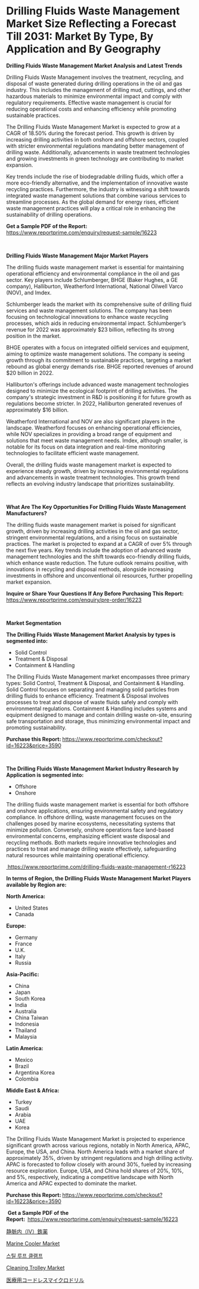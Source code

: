 <p><h1>Drilling Fluids Waste Management Market Size Reflecting a Forecast Till 2031: Market By Type, By Application and By Geography</h1></p><p><strong>Drilling Fluids Waste Management Market Analysis and Latest Trends</strong></p>
<p><p>Drilling Fluids Waste Management involves the treatment, recycling, and disposal of waste generated during drilling operations in the oil and gas industry. This includes the management of drilling mud, cuttings, and other hazardous materials to minimize environmental impact and comply with regulatory requirements. Effective waste management is crucial for reducing operational costs and enhancing efficiency while promoting sustainable practices.</p><p>The Drilling Fluids Waste Management Market is expected to grow at a CAGR of 18.50% during the forecast period. This growth is driven by increasing drilling activities in both onshore and offshore sectors, coupled with stricter environmental regulations mandating better management of drilling waste. Additionally, advancements in waste treatment technologies and growing investments in green technology are contributing to market expansion.</p><p>Key trends include the rise of biodegradable drilling fluids, which offer a more eco-friendly alternative, and the implementation of innovative waste recycling practices. Furthermore, the industry is witnessing a shift towards integrated waste management solutions that combine various services to streamline processes. As the global demand for energy rises, efficient waste management practices will play a critical role in enhancing the sustainability of drilling operations.</p></p>
<p><strong>Get a Sample PDF of the Report:&nbsp;</strong> <a href="https://www.reportprime.com/enquiry/request-sample/16223">https://www.reportprime.com/enquiry/request-sample/16223</a></p>
<p>&nbsp;</p>
<p><strong>Drilling Fluids Waste Management Major Market Players</strong></p>
<p><p>The drilling fluids waste management market is essential for maintaining operational efficiency and environmental compliance in the oil and gas sector. Key players include Schlumberger, BHGE (Baker Hughes, a GE company), Halliburton, Weatherford International, National Oilwell Varco (NOV), and Imdex.</p><p>Schlumberger leads the market with its comprehensive suite of drilling fluid services and waste management solutions. The company has been focusing on technological innovations to enhance waste recycling processes, which aids in reducing environmental impact. Schlumberger’s revenue for 2022 was approximately $23 billion, reflecting its strong position in the market.</p><p>BHGE operates with a focus on integrated oilfield services and equipment, aiming to optimize waste management solutions. The company is seeing growth through its commitment to sustainable practices, targeting a market rebound as global energy demands rise. BHGE reported revenues of around $20 billion in 2022.</p><p>Halliburton's offerings include advanced waste management technologies designed to minimize the ecological footprint of drilling activities. The company's strategic investment in R&D is positioning it for future growth as regulations become stricter. In 2022, Halliburton generated revenues of approximately $16 billion.</p><p>Weatherford International and NOV are also significant players in the landscape. Weatherford focuses on enhancing operational efficiencies, while NOV specializes in providing a broad range of equipment and solutions that meet waste management needs. Imdex, although smaller, is notable for its focus on data integration and real-time monitoring technologies to facilitate efficient waste management.</p><p>Overall, the drilling fluids waste management market is expected to experience steady growth, driven by increasing environmental regulations and advancements in waste treatment technologies. This growth trend reflects an evolving industry landscape that prioritizes sustainability.</p></p>
<p>&nbsp;</p>
<p><strong>What Are The Key Opportunities For Drilling Fluids Waste Management Manufacturers?</strong></p>
<p><p>The drilling fluids waste management market is poised for significant growth, driven by increasing drilling activities in the oil and gas sector, stringent environmental regulations, and a rising focus on sustainable practices. The market is projected to expand at a CAGR of over 5% through the next five years. Key trends include the adoption of advanced waste management technologies and the shift towards eco-friendly drilling fluids, which enhance waste reduction. The future outlook remains positive, with innovations in recycling and disposal methods, alongside increasing investments in offshore and unconventional oil resources, further propelling market expansion.</p></p>
<p><strong>Inquire or Share Your Questions If Any Before Purchasing This Report:</strong> <a href="https://www.reportprime.com/enquiry/pre-order/16223">https://www.reportprime.com/enquiry/pre-order/16223</a></p>
<p>&nbsp;</p>
<p><strong>Market Segmentation</strong></p>
<p><strong>The Drilling Fluids Waste Management Market Analysis by types is segmented into:</strong></p>
<p><ul><li>Solid Control</li><li>Treatment & Disposal</li><li>Containment & Handling</li></ul></p>
<p><p>The Drilling Fluids Waste Management market encompasses three primary types: Solid Control, Treatment & Disposal, and Containment & Handling. Solid Control focuses on separating and managing solid particles from drilling fluids to enhance efficiency. Treatment & Disposal involves processes to treat and dispose of waste fluids safely and comply with environmental regulations. Containment & Handling includes systems and equipment designed to manage and contain drilling waste on-site, ensuring safe transportation and storage, thus minimizing environmental impact and promoting sustainability.</p></p>
<p><strong>Purchase this Report:&nbsp;</strong><a href="https://www.reportprime.com/checkout?id=16223&price=3590">https://www.reportprime.com/checkout?id=16223&price=3590</a></p>
<p>&nbsp;</p>
<p><strong>The Drilling Fluids Waste Management Market Industry Research by Application is segmented into:</strong></p>
<p><ul><li>Offshore</li><li>Onshore</li></ul></p>
<p><p>The drilling fluids waste management market is essential for both offshore and onshore applications, ensuring environmental safety and regulatory compliance. In offshore drilling, waste management focuses on the challenges posed by marine ecosystems, necessitating systems that minimize pollution. Conversely, onshore operations face land-based environmental concerns, emphasizing efficient waste disposal and recycling methods. Both markets require innovative technologies and practices to treat and manage drilling waste effectively, safeguarding natural resources while maintaining operational efficiency.</p></p>
<p><a href="https://www.reportprime.com/drilling-fluids-waste-management-r16223">&nbsp;https://www.reportprime.com/drilling-fluids-waste-management-r16223</a></p>
<p><strong>In terms of Region, the Drilling Fluids Waste Management Market Players available by Region are:</strong></p>
<p>
    <p> <strong> North America: </strong>
        <ul>
            <li>United States</li>
            <li>Canada</li>
        </ul>
        </p> 
    <p> <strong> Europe: </strong>
        <ul>
            <li>Germany</li>
            <li>France</li>
            <li>U.K.</li>
            <li>Italy</li>
            <li>Russia</li>
        </ul>
        </p> 
    <p> <strong> Asia-Pacific: </strong>
        <ul>
            <li>China</li>
            <li>Japan</li>
            <li>South Korea</li>
            <li>India</li>
            <li>Australia</li>
            <li>China Taiwan</li>
            <li>Indonesia</li>
            <li>Thailand</li>
            <li>Malaysia</li>
        </ul>
        </p> 
    <p> <strong> Latin America: </strong>
        <ul>
            <li>Mexico</li>
            <li>Brazil</li>
            <li>Argentina Korea</li>
            <li>Colombia</li>
        </ul>
        </p> 
    <p> <strong> Middle East & Africa: </strong>
        <ul>
            <li>Turkey</li>
            <li>Saudi</li>
            <li>Arabia</li>
            <li>UAE</li>
            <li>Korea</li>
        </ul>
    </p>
    </p>
<p><p>The Drilling Fluids Waste Management Market is projected to experience significant growth across various regions, notably in North America, APAC, Europe, the USA, and China. North America leads with a market share of approximately 35%, driven by stringent regulations and high drilling activity. APAC is forecasted to follow closely with around 30%, fueled by increasing resource exploration. Europe, USA, and China hold shares of 20%, 10%, and 5%, respectively, indicating a competitive landscape with North America and APAC expected to dominate the market.</p></p>
<p><strong>Purchase this Report: </strong><a href="https://www.reportprime.com/checkout?id=16223&price=3590">https://www.reportprime.com/checkout?id=16223&price=3590</a></p>
<p>&nbsp;<strong>Get a Sample PDF of the Report:&nbsp;&nbsp;</strong><a href="https://www.reportprime.com/enquiry/request-sample/16223">https://www.reportprime.com/enquiry/request-sample/16223</a></p>
<p><strong></strong></p>
<p><p><a href="https://medium.com/@aminohtc4/intraveno-iv-iron-drugs-market-%E3%81%AE%E3%82%B0%E3%83%AD%E3%83%BC%E3%83%90%E3%83%AB%E5%B8%82%E5%A0%B4%E6%A6%82%E8%A6%81%E3%81%AF-%E4%B8%96%E7%95%8C%E3%81%8A%E3%82%88%E3%81%B3%E4%B8%BB%E8%A6%81%E5%B8%82%E5%A0%B4%E3%81%AB%E3%81%8A%E3%81%91%E3%82%8B%E6%A5%AD%E7%95%8C%E3%81%AB%E5%BD%B1%E9%9F%BF%E3%82%92%E4%B8%8E%E3%81%88%E3%82%8B%E4%B8%BB%E8%A6%81%E3%81%AA%E3%83%88%E3%83%AC%E3%83%B3%E3%83%89%E3%81%AB%E3%81%A4%E3%81%84%E3%81%A6-%E7%8B%AC%E8%87%AA%E3%81%AE%E8%A6%96%E7%82%B9%E3%82%92%E6%8F%90%E4%BE%9B%E3%81%97%E3%81%BE%E3%81%99-e4bca8927036">静脈内（IV）鉄薬</a></p><p><a href="https://www.linkedin.com/pulse/future-trends-global-marine-cooler-market-insights-zjktf?trackingId=u1zYkrg8Rg66f5gVyeQ1GQ%3D%3D">Marine Cooler Market</a></p><p><a href="https://medium.com/@joehodytkiewicz980/%EA%B0%95%EC%B2%A0-%EB%A3%A8%ED%94%84-%ED%81%B4%EB%9E%A8%ED%94%84-%EC%8B%9C%EC%9E%A5%EC%9D%80-%EC%96%B4%EB%96%BB%EA%B2%8C-%EB%B0%9C%EC%A0%84%ED%95%A0-%EA%B2%83%EC%9D%B8%EA%B0%80%EC%9A%94-2024%EB%85%84%EB%B6%80%ED%84%B0-2031%EB%85%84%EA%B9%8C%EC%A7%80%EC%9D%98-%EC%8B%9C%EC%9E%A5-%EC%84%B1%EC%9E%A5-%EB%B6%84%EC%84%9D-c892cda0ea24">스틸 루프 클램프</a></p><p><a href="https://www.linkedin.com/pulse/market-trends-global-cleaning-trolley-forecast-analysis-2024-nvrce?trackingId=WlnU4SsPTset4r0UXjq5Gg%3D%3D">Cleaning Trolley Market</a></p><p><a href="https://medium.com/@aminohtc4/medical-cordless-microdrill-market-%E3%81%AF-%E3%82%B3%E3%82%B9%E3%83%88%E7%AE%A1%E7%90%86%E3%81%A8%E5%8A%B9%E7%8E%87%E5%90%91%E4%B8%8A%E3%82%92%E5%84%AA%E5%85%88%E3%81%97%E3%81%BE%E3%81%99-%E3%81%95%E3%82%89%E3%81%AB-%E5%A0%B1%E5%91%8A%E6%9B%B8%E3%81%AF%E5%B8%82%E5%A0%B4%E3%81%AE%E9%9C%80%E8%A6%81%E9%9D%A2%E3%81%A8%E4%BE%9B%E7%B5%A6%E9%9D%A2%E3%81%AE%E4%B8%A1%E6%96%B9%E3%82%92%E3%82%AB%E3%83%90%E3%83%BC%E3%81%97%E3%81%A6%E3%81%84%E3%81%BE%E3%81%99-medical-b9c5e8b31264">医療用コードレスマイクロドリル</a></p></p>
